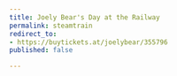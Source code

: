 ```yaml
---
title: Joely Bear's Day at the Railway
permalink: steamtrain
redirect_to:
- https://buytickets.at/joelybear/355796
published: false

---
```

